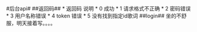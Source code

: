 #后台api#
  ##返回码##
    * 返回码    说明
    * 0         成功
    * 1         请求格式不正确
    * 2         密码错误
    * 3         用户名称错误
    * 4         token 错误
    * 5         没有找到指定id歌词
  ##login##
  坐的不舒服，明天接着写。。。。
  
    
